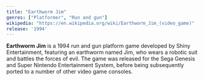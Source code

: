 ```yaml
---
title: "Earthworm Jim"
genres: ["Platformer", "Run and gun"]
wikipedia: "https://en.wikipedia.org/wiki/Earthworm_Jim_(video_game)"
release: '1994'
---
```

**Earthworm Jim** is a 1994 run and gun platform game developed by Shiny Entertainment, featuring an earthworm named Jim, who wears a robotic suit and battles the forces of evil. The game was released for the Sega Genesis and Super Nintendo Entertainment System, before being subsequently ported to a number of other video game consoles. 
